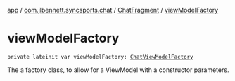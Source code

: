 [app](../../index.md) / [com.jlbennett.syncsports.chat](../index.md) / [ChatFragment](index.md) / [viewModelFactory](./view-model-factory.md)

# viewModelFactory

`private lateinit var viewModelFactory: `[`ChatViewModelFactory`](../-chat-view-model-factory/index.md)

The a factory class, to allow for a ViewModel with a constructor parameters.

